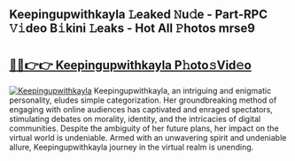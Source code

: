 ## Keepingupwithkayla 𝙻eaked 𝙽u𝚍e - Part-RPC 𝚅𝚒deo B𝚒kini 𝙻eaks - Hot All 𝙿hotos mrse9

# <h2><a href="http://ld425q8.urlbe.top/?page=Keepingupwithkayla">🔗🔗👉👉 Keepingupwithkayla P𝚑oto𝚜Vid𝚎o</a></h2>

[![Keepingupwithkayla](https://i.imgur.com/eBuTRDB.gif)](http://ld425q8.urlbe.top/?page=Keepingupwithkayla)
Keepingupwithkayla, an intriguing and enigmatic personality, eludes simple categorization. Her groundbreaking method of engaging with online audiences has captivated and enraged spectators, stimulating debates on morality, identity, and the intricacies of digital communities. Despite the ambiguity of her future plans, her impact on the virtual world is undeniable. Armed with an unwavering spirit and undeniable allure, Keepingupwithkayla journey in the virtual realm is unending.
